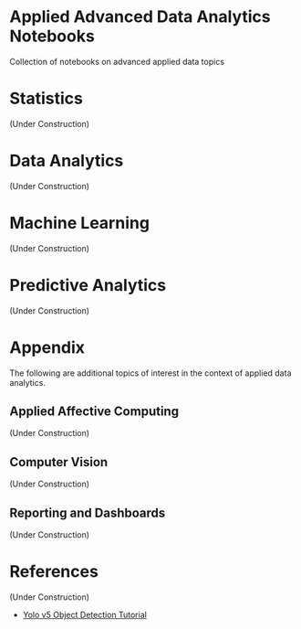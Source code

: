 # Applied Advanced Data Analytics Notebooks 
Collection of notebooks on advanced applied data topics


# Statistics 
(Under Construction)

# Data Analytics 
(Under Construction)

# Machine Learning 
(Under Construction)

# Predictive Analytics 
(Under Construction)

# Appendix 
The following are additional topics of interest in the context of applied data analytics. 

## Applied Affective Computing 
(Under Construction)

## Computer Vision 
(Under Construction)

## Reporting and Dashboards 
(Under Construction)

# References 
(Under Construction)

- [Yolo v5 Object Detection Tutorial]()
